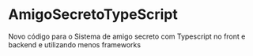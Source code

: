 # AmigoSecretoTypeScript
Novo código para o Sistema de amigo secreto com Typescript no front e backend e utilizando menos frameworks
